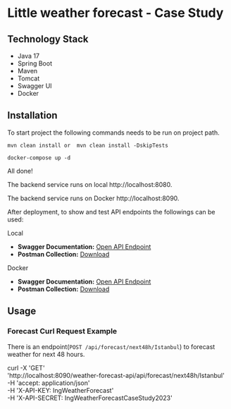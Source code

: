 # Little weather forecast - Case Study


## Technology Stack

- Java 17
- Spring Boot
- Maven
- Tomcat
- Swagger UI
- Docker

## Installation

To start project the following commands needs to be run on project path.
```shell
mvn clean install or  mvn clean install -DskipTests

docker-compose up -d
```

All done!

The backend service runs on local http://localhost:8080.

The backend service runs on Docker http://localhost:8090.

After deployment, to show and test API endpoints the followings can be used:

Local 
- **Swagger Documentation:** [Open API Endpoint](http://localhost:8080/swagger-ui/index.html)
- **Postman Collection:** [Download](https://raw.githubusercontent.com/uzeyirapaydin/weather-forecast-api/main/weather-forecast-api-local.postman_collection.json.json)


Docker
- **Swagger Documentation:** [Open API Endpoint](http://localhost:8090/weather-forecast-api/swagger-ui/index.html)
- **Postman Collection:** [Download](https://raw.githubusercontent.com/uzeyirapaydin/weather-forecast-api/main/weather-forecast-api-docker.postman_collection.json.json)

## Usage

### Forecast Curl Request Example

There is an endpoint(`POST /api/forecast/next48h/Istanbul`) to forecast weather for next 48 hours.

curl -X 'GET' \
  'http://localhost:8090/weather-forecast-api/api/forecast/next48h/Istanbul' \
  -H 'accept: application/json' \
  -H 'X-API-KEY: IngWeatherForecast' \
  -H 'X-API-SECRET: IngWeatherForecastCaseStudy2023'



